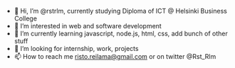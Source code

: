 - 👋 Hi, I’m @rstrlm, currently studying Diploma of ICT @ Helsinki Business College 
- 👀 I’m interested in web and software development
- 🌱 I’m currently learning javascript, node.js, html, css, add bunch of other stuff
- 💞️ I’m looking for internship, work, projects
- 📫 How to reach me risto.reilama@gmail.com or on twitter @Rst_Rlm

<!---
rstrlm/rstrlm is a ✨ special ✨ repository because its `README.md` (this file) appears on your GitHub profile.
You can click the Preview link to take a look at your changes.
--->
